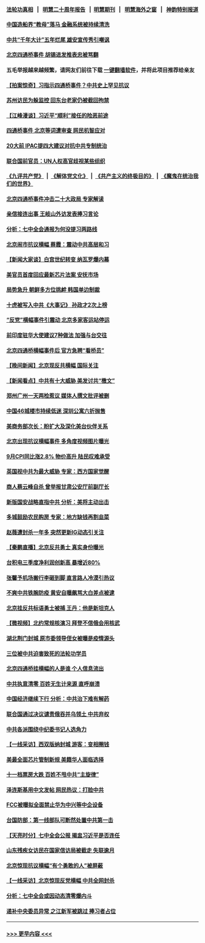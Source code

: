 #### [法轮功真相](https://github.com/gfw-breaker/truth/blob/master/README.md?t=0) &nbsp;&nbsp;|&nbsp;&nbsp; [明慧二十周年报告](https://github.com/gfw-breaker/mh-reports/blob/master/README.md?t=0) &nbsp;&nbsp;|&nbsp;&nbsp;[明慧期刊](https://github.com/gfw-breaker/mh-qikan) &nbsp;&nbsp;|&nbsp;&nbsp; [明慧海外之窗](https://github.com/gfw-breaker/mh-news/blob/master/README.md?t=0) &nbsp;&nbsp;|&nbsp;&nbsp; [神韵特别报道](https://github.com/gfw-breaker/mh-news/blob/master/shenyun.md?t=0)
#### [中国造船界“教母”落马 金融系统被持续清洗](../pages/nsc413/n13845157.md?t=10150450) 
#### [中共“千年大计”五年烂尾 雄安宣传秀引嘲讽](../pages/nsc413/n13845158.md?t=10150450) 
#### [北京四通桥事件 胡锡进发推表忠被骂翻](../pages/nsc413/n13845419.md?t=10150450) 
#### 五毛举报越来越频繁，请网友们前往下载 [一键翻墙软件](https://github.com/gfw-breaker/ssr-accounts)，并将此项目推荐给亲友
#### [【拍案惊奇】习指示四通桥事件？中共史上罕见抗议](../pages/nsc413/n13845577.md?t=10150450) 
#### [苏州访民为躲监控 回东台老家仍被截回拘禁](../pages/nsc413/n13845585.md?t=10150450) 
#### [【江峰漫谈】习近平“顺利”接任的险恶前途](../pages/nsc413/n13845580.md?t=10150450) 
#### [四通桥事件 北京等词遭审查 网民机智应对](../pages/nsc413/n13845578.md?t=10150450) 
#### [20大前 IPAC提四大建议对抗中共专制统治](../pages/nsc413/n13845613.md?t=10150450) 
#### [联合国前官员：UN人权高官歧视某些组织](../pages/nsc413/n13845593.md?t=10150450) 
#### [《九评共产党》](https://github.com/begood0513/9ping.md/blob/master/README.md) &nbsp;|&nbsp; [《解体党文化》](../../../../jtdwh.md/blob/master/README.md)  &nbsp;|&nbsp; [《共产主义的终极目的》](../../../../gczydzjmd.md/blob/master/README.md) &nbsp;|&nbsp; [《魔鬼在统治我们的世界》](../../../../mgztzwmdsj.md/blob/master/README.md) 
#### [北京四通桥事件冲击二十大政局 专家解读](../pages/nsc413/n13845256.md?t=10150450) 
#### [亲信接连出事 王岐山外访发表捧习言论](../pages/nsc413/n13845459.md?t=10150450) 
#### [分析：七中全会通报为何没提习两路线](../pages/nsc413/n13844995.md?t=10150450) 
#### [北京闹市抗议横幅 蔡霞：震动中共高层和习](../pages/nsc413/n13845505.md?t=10150450) 
#### [【新闻大家谈】白宫世纪转变 纳瓦罗爆内幕](../pages/nsc413/n13844956.md?t=10150450) 
#### [美官员首度回应最新芯片法案 安抚市场](../pages/nsc413/n13845407.md?t=10150450) 
#### [局势急升 朝鲜多方位挑衅 韩国单边制裁](../pages/nsc413/n13845341.md?t=10150450) 
#### [十虎被写入中共《大事记》 孙政才2次上榜](../pages/nsc413/n13845340.md?t=10150450) 
#### [“反党”横幅事件引震动 北京多家客运站停运](../pages/nsc413/n13845213.md?t=10150450) 
#### [前印度驻华大使建议7种做法 加强与台交往](../pages/nsc413/n13845249.md?t=10150450) 
#### [北京四通桥横幅事件后 官方急聘“看桥员”](../pages/nsc413/n13845237.md?t=10150450) 
#### [【晚间新闻】北京现反共横幅 国际关注](../pages/nsc413/n13845252.md?t=10150450) 
#### [【新闻看点】中共有十大威胁 美发讨共“檄文”](../pages/nsc413/n13844890.md?t=10150450) 
#### [郑州广州一天两检惹议 媒体人撰文批评被删](../pages/nsc413/n13845201.md?t=10150450) 
#### [中国46城楼市持续低迷 深圳公寓六折抛售](../pages/nsc413/n13845148.md?t=10150450) 
#### [美商务部次长：盼扩大及深化美台伙伴关系](../pages/nsc413/n13844992.md?t=10150450) 
#### [北京出现抗议横幅事件 多角度视频图片曝光](../pages/nsc413/n13844983.md?t=10150450) 
#### [9月CPI同比涨2.8% 物价高升 陆民叹难承受](../pages/nsc413/n13845002.md?t=10150450) 
#### [英国视中共为最大威胁 专家：西方国家觉醒](../pages/nsc413/n13845017.md?t=10150450) 
#### [商人蔡云峰自杀 曾举报甘肃公安厅前副厅长](../pages/nsc413/n13844990.md?t=10150450) 
#### [新版国安战略直指中共 分析：美将主动出击](../pages/nsc413/n13844931.md?t=10150450) 
#### [多城鼓励农民购房 专家：地方缺钱再割韭菜](../pages/nsc413/n13844904.md?t=10150450) 
#### [赵薇遭封杀一年多 突然更新IG动态引关注](../pages/nsc413/n13844875.md?t=10150450) 
#### [【秦鹏直播】北京反共勇士 真实身份曝光](../pages/nsc413/n13844713.md?t=10150450) 
#### [台积电三季度净利润创新高 暴增近80%](../pages/nsc413/n13844867.md?t=10150450) 
#### [张馨予机场搬行李砸到脚 直言路人冷漠引热议](../pages/nsc413/n13844821.md?t=10150450) 
#### [不爽中共铁腕防疫 黄安自曝飙骂大白差点被逮](../pages/nsc413/n13844860.md?t=10150450) 
#### [北京挂反共标语勇士被捕 王丹：他是新坦克人](../pages/nsc413/n13844777.md?t=10150450) 
#### [【微视频】北约常规核演习 拜登不信俄会用核武](../pages/nsc413/n13844097.md?t=10150450) 
#### [湖北荆门封城 原市委领导侄女被曝是疫情源头](../pages/nsc413/n13844818.md?t=10150450) 
#### [三位被中共迫害致死的法轮功学员](../pages/nsc413/n13843974.md?t=10150450) 
#### [北京四通桥挂横幅的人是谁 个人信息流出](../pages/nsc413/n13844816.md?t=10150450) 
#### [中共执意清零 百姓无生计来源 直呼崩溃](../pages/nsc413/n13844738.md?t=10150450) 
#### [中国经济继续下行 分析：中共治下难有解药](../pages/nsc413/n13844331.md?t=10150450) 
#### [联合国通过决议谴责俄吞并乌领土 中共弃权](../pages/nsc413/n13844742.md?t=10150450) 
#### [中共各派围绕中纪委书记人选角力](../pages/nsc413/n13844330.md?t=10150450) 
#### [【一线采访】西双版纳封城 游客：变相圈钱](../pages/nsc413/n13844525.md?t=10150450) 
#### [美最全面芯片管制新规 美籍华人面临选择](../pages/nsc413/n13844763.md?t=10150450) 
#### [十一档票房大跌 百姓不甩中共“主旋律”](../pages/nsc413/n13844332.md?t=10150450) 
#### [泽连斯基用中文发帖 网民热议：打脸中共](../pages/nsc413/n13844723.md?t=10150450) 
#### [FCC被曝拟全面禁止华为中兴等中企设备](../pages/nsc413/n13844686.md?t=10150450) 
#### [台国防部：第一线部队可断然处置中共第一击](../pages/nsc413/n13844637.md?t=10150450) 
#### [【天亮时分】七中全会公报 揭盅习近平是否连任](../pages/nsc413/n13844697.md?t=10150450) 
#### [山东残疾女访民在国家信访局被截走 失联逾月](../pages/nsc413/n13844642.md?t=10150450) 
#### [北京惊现抗议横幅“有个勇敢的人”被屏蔽](../pages/nsc413/n13844650.md?t=10150450) 
#### [【一线采访】北京惊现反党横幅 中共全网封杀](../pages/nsc413/n13844506.md?t=10150450) 
#### [分析：七中全会或因动态清零爆内斗](../pages/nsc413/n13844398.md?t=10150450) 
#### [递补中央委员异常 之江新军被跳过 捧习者占位](../pages/nsc413/n13844507.md?t=10150450) 

----
#### [ >>> 更早内容 <<< ](../indexes/nsc413-earlier.md)
